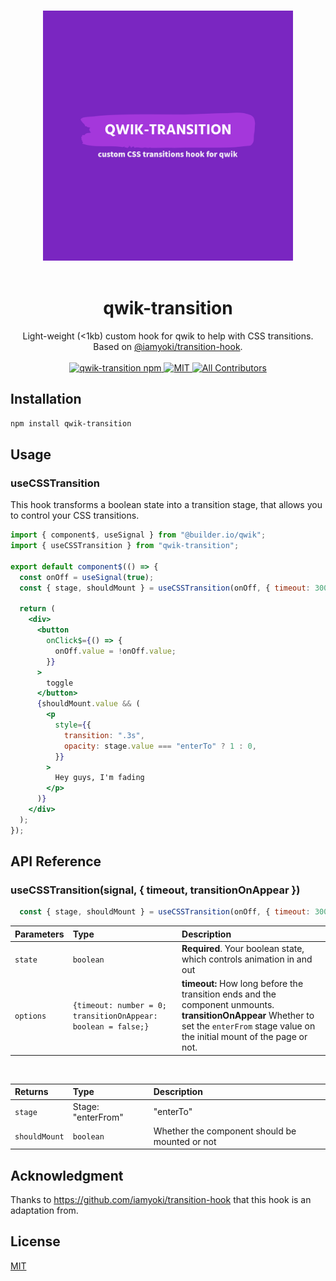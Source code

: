 <p align="center">
  <br>
  <img width="400" src="./markdown-assets/logo-color.svg" alt="qwik-transition">
  <br>
  <br>
</p>

<h1 align='center'>qwik-transition</h1>

<div align='center'>
Light-weight (<1kb) custom hook for qwik to help with CSS transitions. Based on <a href="https://github.com/iamyoki/transition-hook">@iamyoki/transition-hook</a>.
<br><br>
  <a href='https://img.shields.io/npm/v/qwik-transition?label=npm%20version'>
  <img src='https://img.shields.io/npm/v/qwik-transition?label=npm%20version' alt='qwik-transition npm'>
  </a>
  <a href='https://opensource.org/licenses/MIT'>
  <img src='https://img.shields.io/badge/License-MIT-green.svg' alt='MIT'>
  </a>
  <a href='#contributors'>
  <img src='https://img.shields.io/badge/all_contributors-5-orange.svg?style=flat-square' alt='All Contributors'>
  </a>
</div>

## Installation

```bash
npm install qwik-transition
```

## Usage

### useCSSTransition

This hook transforms a boolean state into a transition stage, that allows you to control your CSS transitions.

```jsx
import { component$, useSignal } from "@builder.io/qwik";
import { useCSSTransition } from "qwik-transition";

export default component$(() => {
  const onOff = useSignal(true);
  const { stage, shouldMount } = useCSSTransition(onOff, { timeout: 300 });

  return (
    <div>
      <button
        onClick$={() => {
          onOff.value = !onOff.value;
        }}
      >
        toggle
      </button>
      {shouldMount.value && (
        <p
          style={{
            transition: ".3s",
            opacity: stage.value === "enterTo" ? 1 : 0,
          }}
        >
          Hey guys, I'm fading
        </p>
      )}
    </div>
  );
});
```

## API Reference

### useCSSTransition(signal, { timeout, transitionOnAppear })

```js
  const { stage, shouldMount } = useCSSTransition(onOff, { timeout: 300, transitionOnAppear: true });
```

| Parameters | Type      | Description                                                           |
| :--------- | :-------- | :-------------------------------------------------------------------- |
| `state`    | `boolean` | **Required**. Your boolean state, which controls animation in and out |
| `options`  | `{timeout: number = 0; transitionOnAppear: boolean = false;}`  | **timeout:** How long before the transition ends and the component unmounts. **transitionOnAppear** Whether to set the `enterFrom` stage value on the initial mount of the page or not.         |

<br>

| Returns       | Type                                | Description                                         |
| :------------ | :---------------------------------- | :-------------------------------------------------- |
| `stage`       | Stage: "enterFrom" | "enterTo" | "leaveFrom" | "leaveTo" | "idle" | Use five different stage to perform your transition |
| `shouldMount` | `boolean`                           | Whether the component should be mounted or not             |

## Acknowledgment

Thanks to https://github.com/iamyoki/transition-hook that this hook is an adaptation from.

## License

[MIT](https://choosealicense.com/licenses/mit/)





